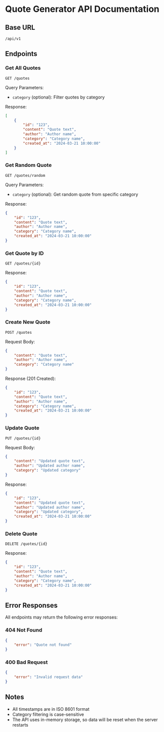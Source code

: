 # Quote Generator API Documentation

## Base URL
```
/api/v1
```

## Endpoints

### Get All Quotes
```http
GET /quotes
```

Query Parameters:
- `category` (optional): Filter quotes by category

Response:
```json
[
    {
        "id": "123",
        "content": "Quote text",
        "author": "Author name",
        "category": "Category name",
        "created_at": "2024-03-21 10:00:00"
    }
]
```

### Get Random Quote
```http
GET /quotes/random
```

Query Parameters:
- `category` (optional): Get random quote from specific category

Response:
```json
{
    "id": "123",
    "content": "Quote text",
    "author": "Author name",
    "category": "Category name",
    "created_at": "2024-03-21 10:00:00"
}
```

### Get Quote by ID
```http
GET /quotes/{id}
```

Response:
```json
{
    "id": "123",
    "content": "Quote text",
    "author": "Author name",
    "category": "Category name",
    "created_at": "2024-03-21 10:00:00"
}
```

### Create New Quote
```http
POST /quotes
```

Request Body:
```json
{
    "content": "Quote text",
    "author": "Author name",
    "category": "Category name"
}
```

Response (201 Created):
```json
{
    "id": "123",
    "content": "Quote text",
    "author": "Author name",
    "category": "Category name",
    "created_at": "2024-03-21 10:00:00"
}
```

### Update Quote
```http
PUT /quotes/{id}
```

Request Body:
```json
{
    "content": "Updated quote text",
    "author": "Updated author name",
    "category": "Updated category"
}
```

Response:
```json
{
    "id": "123",
    "content": "Updated quote text",
    "author": "Updated author name",
    "category": "Updated category",
    "created_at": "2024-03-21 10:00:00"
}
```

### Delete Quote
```http
DELETE /quotes/{id}
```

Response:
```json
{
    "id": "123",
    "content": "Quote text",
    "author": "Author name",
    "category": "Category name",
    "created_at": "2024-03-21 10:00:00"
}
```

## Error Responses

All endpoints may return the following error responses:

### 404 Not Found
```json
{
    "error": "Quote not found"
}
```

### 400 Bad Request
```json
{
    "error": "Invalid request data"
}
```

## Notes
- All timestamps are in ISO 8601 format
- Category filtering is case-sensitive
- The API uses in-memory storage, so data will be reset when the server restarts 
